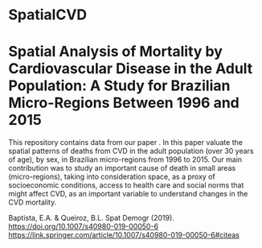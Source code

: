 # SpatialCVD
# Spatial Analysis of Mortality by Cardiovascular Disease in the Adult Population: A Study for Brazilian Micro-Regions Between 1996 and 2015

This repository contains data from our paper . In this paper valuate the spatial patterns of deaths from CVD in the adult population 
(over 30 years of age), by sex, in Brazilian micro-regions from 1996 to 2015. Our main contribution was to study an important cause of 
death in small areas (micro-regions), taking into consideration space, as a proxy of socioeconomic conditions, access to health care 
and social norms that might affect CVD, as an important variable to understand changes in the CVD mortality. 

Baptista, E.A. & Queiroz, B.L. Spat Demogr (2019). https://doi.org/10.1007/s40980-019-00050-6
https://link.springer.com/article/10.1007/s40980-019-00050-6#citeas
